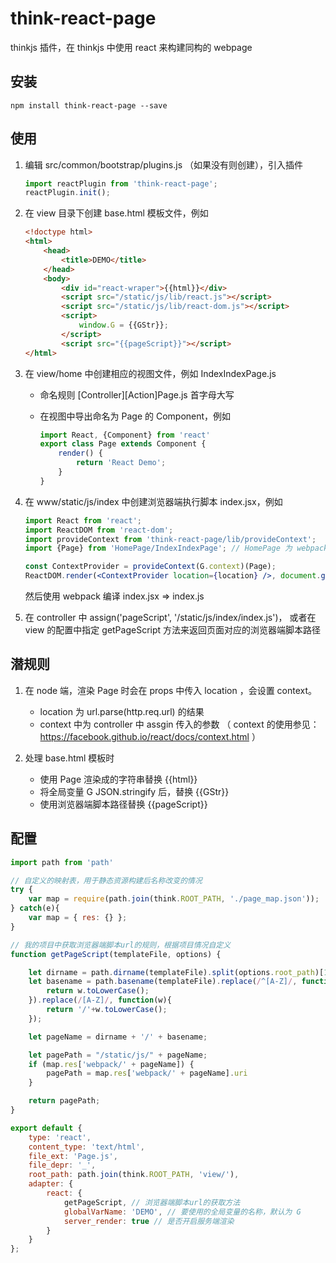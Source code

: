 # think-react-page

thinkjs 插件，在 thinkjs 中使用 react 来构建同构的 webpage

## 安装

`npm install think-react-page --save`

## 使用

1. 编辑 src/common/bootstrap/plugins.js （如果没有则创建），引入插件

	```javascript
	import reactPlugin from 'think-react-page';
	reactPlugin.init();
	```

2. 在 view 目录下创建 base.html 模板文件，例如

	```html
	<!doctype html>
	<html>
		<head>
			<title>DEMO</title>
		</head>
		<body>
			<div id="react-wraper">{{html}}</div>
			<script src="/static/js/lib/react.js"></script>
			<script src="/static/js/lib/react-dom.js"></script>
			<script>
				window.G = {{GStr}};
			</script>
			<script src="{{pageScript}}"></script>
	</html>
	```

3. 在 view/home 中创建相应的视图文件，例如 IndexIndexPage.js

	- 命名规则 \[Controller\]\[Action\]Page.js 首字母大写
	- 在视图中导出命名为 Page 的 Component，例如

		```jsx
		import React, {Component} from 'react'
		export class Page extends Component {
			render() {
				return 'React Demo';
			}
		}
		```

4. 在 www/static/js/index 中创建浏览器端执行脚本 index.jsx，例如

	```jsx
	import React from 'react';
	import ReactDOM from 'react-dom';
	import provideContext from 'think-react-page/lib/provideContext';
	import {Page} from 'HomePage/IndexIndexPage'; // HomePage 为 webpack 中定义的别名，即 /view/home

	const ContextProvider = provideContext(G.context)(Page);
	ReactDOM.render(<ContextProvider location={location} />, document.getElementById('react-wraper'));
	```

	然后使用 webpack 编译 index.jsx => index.js

5. 在 controller 中 assign('pageScript', '/static/js/index/index.js')，
	或者在 view 的配置中指定 getPageScript 方法来返回页面对应的浏览器端脚本路径

## 潜规则

1. 在 node 端，渲染 Page 时会在 props 中传入 location ，会设置 context。

	- location 为 url.parse(http.req.url) 的结果
	- context 中为 controller 中 assgin 传入的参数 （ context 的使用参见：https://facebook.github.io/react/docs/context.html ）

2. 处理 base.html 模板时

	- 使用 Page 渲染成的字符串替换 {{html}}
	- 将全局变量 G JSON.stringify 后，替换 {{GStr}}
	- 使用浏览器端脚本路径替换 {{pageScript}}

## 配置

```javascript
import path from 'path'

// 自定义的映射表，用于静态资源构建后名称改变的情况
try {
	var map = require(path.join(think.ROOT_PATH, './page_map.json'));
} catch(e){
	var map = { res: {} };
}

// 我的项目中获取浏览器端脚本url的规则，根据项目情况自定义
function getPageScript(templateFile, options) {

	let dirname = path.dirname(templateFile).split(options.root_path)[1];
	let basename = path.basename(templateFile).replace(/^[A-Z]/, function(w){
		return w.toLowerCase();
	}).replace(/[A-Z]/, function(w){
		return '/'+w.toLowerCase();
	});

	let pageName = dirname + '/' + basename;

	let pagePath = "/static/js/" + pageName;
	if (map.res['webpack/' + pageName]) {
		pagePath = map.res['webpack/' + pageName].uri
	}

	return pagePath;
}

export default {
	type: 'react',
	content_type: 'text/html',
	file_ext: 'Page.js',
	file_depr: '_',
	root_path: path.join(think.ROOT_PATH, 'view/'),
	adapter: {
		react: {
			getPageScript, // 浏览器端脚本url的获取方法
			globalVarName: 'DEMO', // 要使用的全局变量的名称，默认为 G
			server_render: true // 是否开启服务端渲染
		}
	}
};
```
